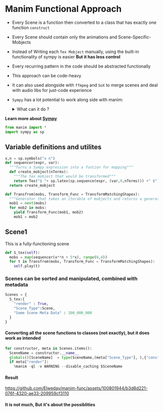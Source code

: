# Manim Functional Approach 

- Every Scene is a function then converted to a class that has exactly one function `construct`
- Every Scene should contain only the animations and Scene-Specific-Mobjects
- Instead of Writing each `Tex Mobject` manually, using the built-in functionality of sympy is easier <b>But it has less control</b>
- Every recurring pattern in the code should be abstracted functionally
- This approach can be code-heavy
- It can also used alongside with `ffmpeg` and `SoX` to merge scenes and deal with audio libs for just-code experience
- `Sympy` has a lot potential to work along side with manim:
    <details>
  <summary> What can it do ? </summary>
    - Algebra: Symbolic manipulation, equation solving, polynomial manipulation, simplification, factorization, expansion, substitution, etc.

    - Calculus: Differentiation, integration, limits, series expansion, Taylor series, differential equations, numerical integration, etc.

    - Number Theory: Prime numbers, factorization, modular arithmetic, continued fractions, divisibility testing, prime factorization, etc.

    - Discrete Mathematics: Permutations, combinations, binomial coefficients, partitions, graph theory, matrix representation, random variables, probability distributions, etc.

    - Geometry: Points, lines, circles, polygons, angles, intersections, transformations, 2D plotting, 3D plotting, geometric algorithms, etc.

    - Linear Algebra: Matrices, matrix operations, determinants, eigenvalues, eigenvectors, matrix factorization, matrix inversion, solving linear systems, least squares, etc.

    - Combinatorics: Combinatorial enumeration, permutations, combinations, partitions, generating functions, Stirling numbers, Catalan numbers, etc.

    - Statistics: Probability distributions, random variables, statistical functions, statistical testing, hypothesis testing, confidence intervals, etc.

    - Physics: Mechanics, classical physics, quantum physics, statistical mechanics, optics, electromagnetism, quantum computing, etc.

    - Differential Geometry: Manifolds, curvature, tensors, coordinate systems, differential forms, Lie derivatives, etc.

    - Logic: Propositional logic, predicate logic, logical operators, truth tables, logic gates, logical equivalences, Boolean algebra, etc.

    - Complex Analysis: Complex numbers, complex functions, complex integration, residues, contour integration, etc.
</details>

    

<b>Learn more about [Sympy](https://docs.sympy.org/latest/index.html) </b>


```python
from manim import *
import sympy as sp
```

## Variable definitions and utilites


```python
x,n = sp.symbols("x n")
def sequencer(expr, var):
  """Turns a Sympy expression into a funtion for mapping"""
  def create_mobject(nTerms):
    """The tex mobject that would be transformed"""
    return Tex("$ "+ sp.latex(sp.sequence(expr, (var,0,nTerms))) +" $")
  return create_mobject

def Transfrom(mobs, Transform_Func = TransformMatchingShapes):
  """Generator that takes an iterable of mobjects and returns a generator of transformations"""
  mob1 = next(mobs)
  for mob2 in mobs:
    yield Transform_Func(mob1, mob2)
    mob1 = mob2
```

## Scene1 

This is a fully-functioning scene


```python
def S_tex(self):
  mobs = map(sequencer(x**n + 5*x), range(0,4))
  for t in Transfrom(mobs, Transform_Func = TransformMatchingShapes):
    self.play(t)
```



### Scenes can be sorted and manipulated, combined with metadata



```python
Scenes = {
  S_tex:{
    "render" : True,
    "Scene_Type":Scene,
    "Some Scene Meta Data" : 100_000_000
  }
}
```
#### Converting all the scene functions to classes (not exactly), but it does work as intended


```python
for constructor, meta in Scenes.items():
  SceneName = constructor.__name__
  globals()[SceneName]  = type(SceneName,(meta["Scene_Type"], ),{"construct": constructor})
  if meta["render"]:
    %manim -ql -v WARNING --disable_caching $SceneName

```

                                                                                                                           

#### Result

https://github.com/Elweday/manim-func/assets/100801944/b3d8d221-076f-4320-ae33-209959cf3110

#### It is not much, But it's about the possiblities 

